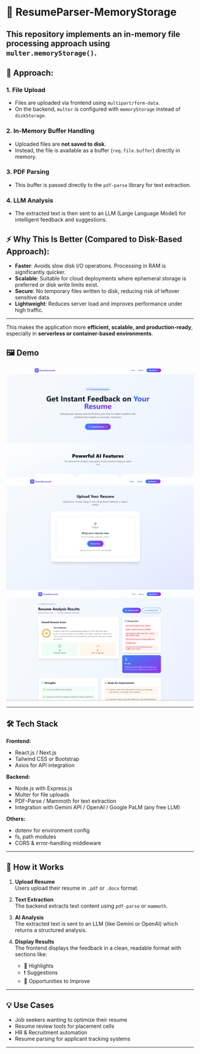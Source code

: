 # 📄 ResumeParser-MemoryStorage

## This repository implements an **in-memory file processing approach** using `multer.memoryStorage()`.

## 🔧 Approach:

### 1. File Upload

- Files are uploaded via frontend using `multipart/form-data`.
- On the backend, `multer` is configured with `memoryStorage` instead of `diskStorage`.

### 2. In-Memory Buffer Handling

- Uploaded files are **not saved to disk**.
- Instead, the file is available as a buffer (`req.file.buffer`) directly in memory.

### 3. PDF Parsing

- This buffer is passed directly to the `pdf-parse` library for text extraction.

### 4. LLM Analysis

- The extracted text is then sent to an LLM (Large Language Model) for intelligent feedback and suggestions.

## ⚡ Why This Is Better (Compared to Disk-Based Approach):

- **Faster**: Avoids slow disk I/O operations. Processing in RAM is significantly quicker.
- **Scalable**: Suitable for cloud deployments where ephemeral storage is preferred or disk write limits exist.
- **Secure**: No temporary files written to disk, reducing risk of leftover sensitive data.
- **Lightweight**: Reduces server load and improves performance under high traffic.

---

This makes the application more **efficient, scalable, and production-ready**, especially in **serverless or container-based environments**.

## 🖼️ Demo

![Demo GIF or Screenshot here](captures/cap-1.png)
![Demo GIF or Screenshot here](captures/cap-2.png)
![Demo GIF or Screenshot here](captures/cap-3.png)

---

## 🛠️ Tech Stack

**Frontend:**

- React.js / Next.js
- Tailwind CSS or Bootstrap
- Axios for API integration

**Backend:**

- Node.js with Express.js
- Multer for file uploads
- PDF-Parse / Mammoth for text extraction
- Integration with Gemini API / OpenAI / Google PaLM (any free LLM)

**Others:**

- dotenv for environment config
- fs, path modules
- CORS & error-handling middleware

---

## 🧠 How it Works

1. **Upload Resume**  
   Users upload their resume in `.pdf` or `.docx` format.

2. **Text Extraction**  
   The backend extracts text content using `pdf-parse` or `mammoth`.

3. **AI Analysis**  
   The extracted text is sent to an LLM (like Gemini or OpenAI) which returns a structured analysis.

4. **Display Results**  
   The frontend displays the feedback in a clean, readable format with sections like:
   - 📌 Highlights
   - ❗ Suggestions
   - 🚀 Opportunities to Improve

---

## 💡 Use Cases

- Job seekers wanting to optimize their resume
- Resume review tools for placement cells
- HR & Recruitment automation
- Resume parsing for applicant tracking systems

---

